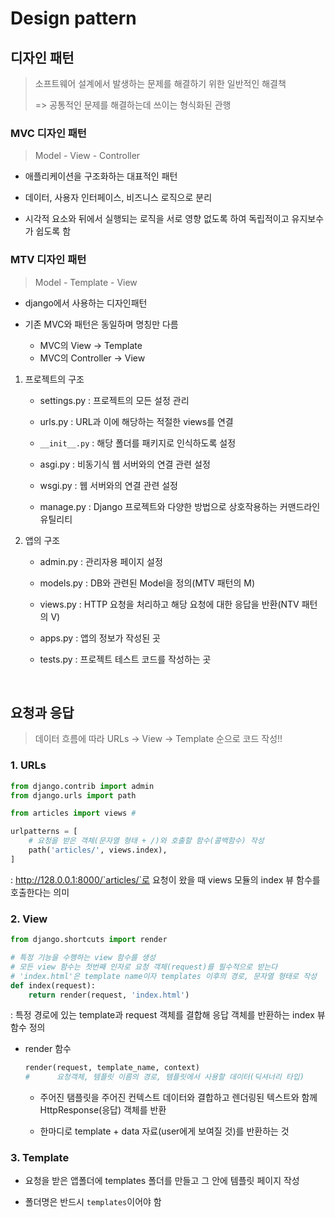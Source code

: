 # Design pattern



## 디자인 패턴

> 소프트웨어 설계에서 발생하는 문제를 해결하기 위한 일반적인 해결책
> 
> => 공통적인 문제를 해결하는데 쓰이는 형식화된 관행

### MVC 디자인 패턴
> Model - View - Controller

- 애플리케이션을 구조화하는 대표적인 패턴

- 데이터, 사용자 인터페이스, 비즈니스 로직으로 분리

- 시각적 요소와 뒤에서 실행되는 로직을 서로 영향 없도록 하여 독립적이고 유지보수가 쉽도록 함


### MTV 디자인 패턴
> Model - Template - View


- django에서 사용하는 디자인패턴

- 기존 MVC와 패턴은 동일하며 명칭만 다름
  - MVC의 View → Template
  - MVC의 Controller → View

1. 프로젝트의 구조
    - settings.py : 프로젝트의 모든 설정 관리

    - urls.py : URL과 이에 해당하는 적절한 views를 연결

    - `__init__.py` : 해당 폴더를 패키지로 인식하도록 설정

    - asgi.py : 비동기식 웹 서버와의 연결 관련 설정

    - wsgi.py : 웹 서버와의 연결 관련 설정

    - manage.py : Django 프로젝트와 다양한 방법으로 상호작용하는 커맨드라인 유틸리티

2. 앱의 구조
    - admin.py : 관리자용 페이지 설정

    - models.py : DB와 관련된 Model을 정의(MTV 패턴의 M)

    - views.py : HTTP 요청을 처리하고 해당 요청에 대한 응답을 반환(NTV 패턴의 V)

    - apps.py : 앱의 정보가 작성된 곳

    - tests.py : 프로젝트 테스트 코드를 작성하는 곳

<br>

## 요청과 응답

> 데이터 흐름에 따라 URLs → View → Template 순으로 코드 작성!!

### 1. URLs
```python
from django.contrib import admin
from django.urls import path

from articles import views #

urlpatterns = [
    # 요청을 받은 객체(문자열 형태 + /)와 호출할 함수(콜백함수) 작성
    path('articles/', views.index),
]
```
: http://128.0.0.1:8000/`articles/`로 요청이 왔을 때 views 모듈의 index 뷰 함수를 호출한다는 의미

### 2. View
```python
from django.shortcuts import render

# 특정 기능을 수행하는 view 함수를 생성
# 모든 view 함수는 첫번째 인자로 요청 객체(request)를 필수적으로 받는다
# 'index.html'은 template name이자 templates 이후의 경로, 문자열 형태로 작성
def index(request):
    return render(request, 'index.html')
```
: 특정 경로에 있는 template과 request 객체를 결합해 응답 객체를 반환하는 index 뷰 함수 정의

- render 함수
  ```python
  render(request, template_name, context)
  #      요청객체, 템플릿 이름의 경로, 템플릿에서 사용할 데이터(딕셔너리 타입)
  ```
  - 주어진 탬플릿을 주어진 컨텍스트 데이터와 결합하고 렌더링된 텍스트와 함께 HttpResponse(응답) 객체를 반환

  - 한마디로 template + data 자료(user에게 보여질 것)를 반환하는 것

### 3. Template
- 요청을 받은 앱폴더에 templates 폴더를 만들고 그 안에 템플릿 페이지 작성

- 폴더명은 반드시 `templates`이어야 함